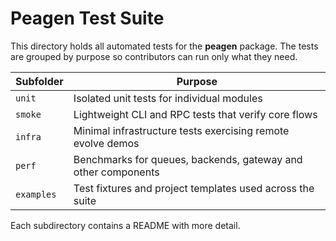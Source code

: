 # Peagen Test Suite

This directory holds all automated tests for the **peagen** package. The tests are grouped by purpose so contributors can run only what they need.

| Subfolder | Purpose |
|-----------|---------|
| `unit`    | Isolated unit tests for individual modules |
| `smoke`   | Lightweight CLI and RPC tests that verify core flows |
| `infra`   | Minimal infrastructure tests exercising remote evolve demos |
| `perf`    | Benchmarks for queues, backends, gateway and other components |
| `examples`| Test fixtures and project templates used across the suite |

Each subdirectory contains a README with more detail.
